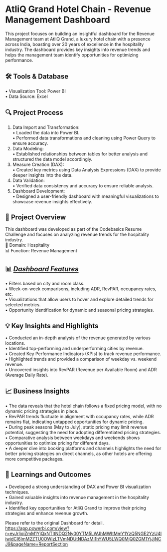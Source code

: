# AtliQ Grand Hotel Chain - Revenue Management Dashboard
This project focuses on building an insightful dashboard for the Revenue Management team at AtliQ Grand, a luxury hotel chain with a presence across India, boasting over 20 years of excellence in the hospitality industry. The dashboard provides key insights into revenue trends and helps the management team identify opportunities for optimizing performance.
## 🛠 Tools & Database
•	Visualization Tool: Power BI <br />
•	Data Source: Excel <br />
## 🔍 Project Process <br />
1.	Data Import and Transformation: <br />
•	Loaded the data into Power BI. <br />
•	Performed data transformations and cleaning using Power Query to ensure accuracy. <br />
2.	Data Modeling: <br />
•	Established relationships between tables for better analysis and structured the data model accordingly. <br />
3.	Measure Creation (DAX): <br />
•	Created key metrics using Data Analysis Expressions (DAX) to provide deeper insights into the data. <br />
4.	Data Validation: <br />
•	Verified data consistency and accuracy to ensure reliable analysis. <br />
5.	Dashboard Development: <br />
•	Designed a user-friendly dashboard with meaningful visualizations to showcase revenue insights effectively. <br />
## 🌟 Project Overview <br />
This dashboard was developed as part of the Codebasics Resume Challenge and focuses on analyzing revenue trends for the hospitality industry. <br />
🏨 Domain: Hospitality <br />
📊 Function: Revenue Management <br />
## 📊 _[Dashboard Features](https://github.com/saumya1904/AtliQ-Grand-Hotel-Chain-Revenue-Management-Dashboard/blob/main/home.png)_
•	Filters based on city and room class. <br />
•	Week-on-week comparisons, including ADR, RevPAR, occupancy rates, etc. <br />
•	Visualizations that allow users to hover and explore detailed trends for selected metrics. <br />
•	Opportunity identification for dynamic and seasonal pricing strategies. <br />
## 💡 Key Insights and Highlights
•	Conducted an in-depth analysis of the revenue generated by various locations. <br />
•	Identified top-performing and underperforming cities by revenue. <br />
•	Created Key Performance Indicators (KPIs) to track revenue performance. <br />
•	Highlighted trends and provided a comparison of weekday vs. weekend revenue. <br />
•	Uncovered insights into RevPAR (Revenue per Available Room) and ADR (Average Daily Rate). <br />
## 📈 Business Insights
•	The data reveals that the hotel chain follows a fixed pricing model, with no dynamic pricing strategies in place. <br />
•	RevPAR trends fluctuate in alignment with occupancy rates, while ADR remains flat, indicating untapped opportunities for dynamic pricing. <br />
•	During peak seasons (May to July), static pricing may limit revenue potential, suggesting the need for adopting differentiated pricing strategies. <br />
•	Comparative analysis between weekdays and weekends shows opportunities to optimize pricing for different days. <br />
•	A deeper dive into booking platforms and channels highlights the need for better pricing strategies on direct channels, as other hotels are offering more competitive packages. <br />
## 📖 Learnings and Outcomes
•	Developed a strong understanding of DAX and Power BI visualization techniques. <br />
•	Gained valuable insights into revenue management in the hospitality industry. <br />
•	Identified key opportunities for AtliQ Grand to improve their pricing strategies and enhance revenue growth. <br />


Please refer to the original Dashboard for detail. <br />
https://app.powerbi.com/view?r=eyJrIjoiZmM1YjQxNTItNDQ2Ny00YTM5LWJhMWItMmY1YzQ5NGE2YzU4IiwidCI6ImM2ZTU0OWIzLTVmNDUtNDAzMi1hYWU5LWQ0MjQ0ZGM1YjJjNCJ9&pageName=ReportSection
